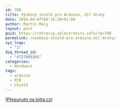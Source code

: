 ```yaml
---
id: 788
title: Výukový shield pro Arduino, díl druhý
date: 2016-04-07T09:16:38+01:00
author: Martin Maly
layout: post
guid: https://retrocip.uelectronics.info/?p=788
permalink: /vyukovy-shield-pro-arduino-dil-druhy/
xyz_lnap:
  - "1"
dsq_thread_id:
  - "4727095265"
categories:
  - Hardware
tags:
  - arduino
  - PCB
  - shield
---
```

([Přesunuto na Iotta.cz](https://iotta.cz/vyukovy-shield-pro-arduino-dil-druhy/))